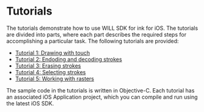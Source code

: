 # Tutorials


The tutorials demonstrate how to use WILL SDK for ink for iOS. 
The tutorials are divided into parts, where each part describes the required steps for accomplishing a particular task. 
The following tutorials are provided:

* [Tutorial 1: Drawing with touch](DrawingWithTouch/README.md)
* [Tutorial 2: Endoding and decoding strokes](StrokeEncodingAndDecoding/README.md)
* [Tutorial 3: Erasing strokes](StrokeManipulationWithEraser/README.md)
* [Tutorial 4: Selecting strokes](StrokeManipulationWithSelection/README.md)
* [Tutorial 5: Working with rasters](RasterManipulation/README.md)

The sample code in the tutorials is written in Objective-C. 
Each tutorial has an associated iOS Application project, which you can compile and run using the latest iOS SDK.
